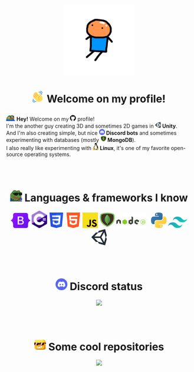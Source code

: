 <p align="center">
    <img src="https://raw.githubusercontent.com/PedrexDev/PedrexDev/main/assets/pedrex%20circle.png" width="192" alt="Pedrex">
    <h1 align="center">
      <img src="https://raw.githubusercontent.com/PedrexDev/PedrexDev/main/assets/heya.gif" width="32"></img> Welcome on my profile!
    </h1></img>
</p>

<p><img src="https://raw.githubusercontent.com/PedrexDev/PedrexDev/main/assets/flushedpepe.png" width="24"></img> <b>Hey!</b> Welcome on my <img src="https://raw.githubusercontent.com/PedrexDev/PedrexDev/main/assets/gh.png" width="16"></img> profile!<br>I'm the another guy creating 3D and sometimes 2D games in <b><img src="https://raw.githubusercontent.com/PedrexDev/PedrexDev/main/assets/unity.png" width="16"></img> Unity</b>.<br>And I'm also creating simple, but nice <b><img src="https://raw.githubusercontent.com/PedrexDev/PedrexDev/main/assets/discord.png" width="16"></img> Discord bots</b> and sometimes experimenting with databases (mostly <b><img src="https://raw.githubusercontent.com/PedrexDev/PedrexDev/main/assets/mongodb.png" width="16"></img> MongoDB</b>).<br>I also really like experimenting with <b><img src="https://raw.githubusercontent.com/PedrexDev/PedrexDev/main/assets/linux.png" width="16"></img> Linux</b>, it's one of my favorite open-source operating systems.</p><br><br>

<h1 align="center">
    <img src="https://raw.githubusercontent.com/PedrexDev/PedrexDev/main/assets/pepe%20hacker.gif" width="32"></img> Languages & frameworks I know
</h2>

<p align="center" style="text-decoration: none"> 
    <a href="https://www.getbootstrap.com/"><img src="https://raw.githubusercontent.com/PedrexDev/PedrexDev/main/assets/bootstrap.png" width="52" alt="Bootstrap"></img></a>
    <a href="https://www.microsoft.com/"><img src="https://raw.githubusercontent.com/PedrexDev/PedrexDev/main/assets/c%23.png" width="42" alt="C#"></img></a> 
    <a href="https://www.w3schools.com/css/"><img src="https://raw.githubusercontent.com/PedrexDev/PedrexDev/main/assets/css.png" width="42" alt="CSS"></img></a> 
    <a href="https://www.w3schools.com/html/"><img src="https://raw.githubusercontent.com/PedrexDev/PedrexDev/main/assets/html.png" width="42" alt="HTML"></img></a> 
    <a href="https://www.w3schools.com/js/"><img src="https://raw.githubusercontent.com/PedrexDev/PedrexDev/main/assets/js.png" width="42" alt="JS"></img></a> 
    <a href="https://www.mongodb.com/"><img src="https://raw.githubusercontent.com/PedrexDev/PedrexDev/main/assets/mongodb.png" width="42" alt="MongoDB"></img></a> 
    <a style="padding-right:8px;" href="https://nodejs.org"><img src="https://raw.githubusercontent.com/PedrexDev/PedrexDev/main/assets/nodejs.png" width="82" alt="NodeJS"></img></a> 
    <a href="https://www.python.org/"><img src="https://raw.githubusercontent.com/PedrexDev/PedrexDev/main/assets/python.png" width="42" alt="Python"></img></a> 
    <a href="https://www.tailwindcss.com/"><img src="https://raw.githubusercontent.com/PedrexDev/PedrexDev/main/assets/tallwind.png" width="52" alt="Tallwind"></img></a> 
    <a href="https://www.unity.com/"><img src="https://raw.githubusercontent.com/PedrexDev/PedrexDev/main/assets/unity.png" width="42" alt="Unity"></img></a>
</p><br><br>

<h1 align="center">
     <img src="https://raw.githubusercontent.com/PedrexDev/PedrexDev/main/assets/discord.png" width="32"></img> Discord status
</h2>

<p align="center" style="text-decoration: none"> 
  <img src="https://lanyard.cnrad.dev/api/813812775968833586?theme=dark&animated=true&hideDiscrim=false&borderRadius=14px&idleMessage=Empty"></img>
</p><br><br>
  
<h1 align="center">
     <img src="https://raw.githubusercontent.com/PedrexDev/PedrexDev/main/assets/cool.png" width="32"></img> Some cool repositories
</h2>

<p align="center" style="text-decoration: none;">
    <a href="https://github.com/Garlic-Team/gcommands/">
        <img src="https://github-readme-stats.vercel.app/api/pin/?username=Garlic-Team&repo=gcommands&bg_color=0d1117&title_color=58a6ff&text_color=8b949e&icon_color=0094FF&hide_border=true/" />
    </a>
</p>
